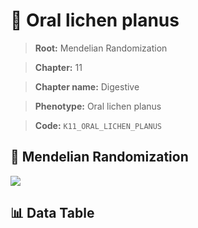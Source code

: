 # 🧪 Oral lichen planus

> **Root:** Mendelian Randomization

> **Chapter:** 11  

> **Chapter name:** Digestive

> **Phenotype:** Oral lichen planus  

> **Code:** `K11_ORAL_LICHEN_PLANUS`

## 🧬 Mendelian Randomization  

<img src="/MR/Figures/Forward/K11_ORAL_LICHEN_PLANUS.png"/>

## 📊 Data Table

<CsvTableMRF src="/MR_Data/Forward/K11_ORAL_LICHEN_PLANUS.csv"/>
